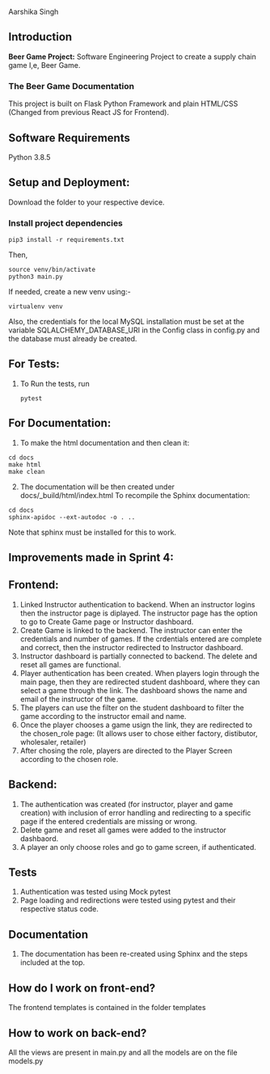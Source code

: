 Aarshika Singh

## Introduction

**Beer Game Project:** Software Engineering Project to create a supply chain game I,e, Beer Game. 

### The Beer Game Documentation

This project is built on Flask Python Framework and plain HTML/CSS (Changed from previous React JS for Frontend).


## Software Requirements
Python 3.8.5

## Setup and Deployment:

Download the folder to your respective device. 
### Install project dependencies

```
pip3 install -r requirements.txt
```

Then,

```
source venv/bin/activate
python3 main.py 
```
If needed, create a new venv using:-
```
virtualenv venv
```

Also, the credentials for the local MySQL installation must be set at the variable SQLALCHEMY_DATABASE_URI in the Config class in config.py and the database must already be created.

## For Tests:

1. To Run the tests, run
   ```
   pytest
   ```

## For Documentation:

1. To make the html documentation and then clean it:

```
cd docs
make html
make clean
```

2. The documentation will be then created under docs/\_build/html/index.html To recompile the Sphinx documentation:

```
cd docs
sphinx-apidoc --ext-autodoc -o . ..
```


Note that sphinx must be installed for this to work.


## Improvements made in Sprint 4:

## Frontend:

1. Linked Instructor authentication to backend. When an instructor logins then the instructor page is diplayed. The instructor page has the option to go to Create Game page or Instructor dashboard.
2. Create Game is linked to the backend. The instructor can enter the credentials and number of games. If the crdentials entered are complete and correct, then the instructor redirected to Instructor dashboard.
3. Instructor dashboard is partially connected to backend. The delete and reset all games are functional.
4. Player authentication has been created. When players login through the main page, then they are redirected student dashboard, where they can select a game through the link. The dashboard shows the name and email of the instructor of the game.
5. The players can use the filter on the student dashboard to filter the game according to the instructor email and name.
6. Once the player chooses a game usign the link, they are redirected to the chosen_role page: (It allows user to chose either factory, distibutor, wholesaler, retailer)
7. After chosing the role, players are directed to the Player Screen according to the chosen role.

## Backend:

1. The authentication was created (for instructor, player and game creation) with inclusion of error handling and redirecting to a specific page if the entered credentials are missing or wrong.
3. Delete game and reset all games were added to the instructor dashbaord.
4. A player an only choose roles and go to game screen, if authenticated.

## Tests

1. Authentication was tested using Mock pytest
2. Page loading and redirections were tested using pytest and their respective status code.

## Documentation

1. The documentation has been re-created using Sphinx and the steps included at the top.

## How do I work on front-end?

The frontend templates is contained in the folder templates

## How to work on back-end?

All the views are present in main.py and all the models are on the file models.py
